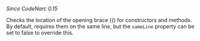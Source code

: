 *Since CodeNarc 0.15*

Checks the location of the opening brace ({) for constructors and
methods. By default, requires them on the same line, but the `sameLine`
property can be set to false to override this.
